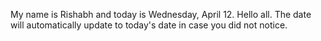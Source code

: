 My name is Rishabh and today is Wednesday, April 12. Hello all. The date will automatically update to today's date in case you did not notice.
